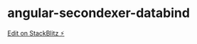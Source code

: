 # angular-secondexer-databind

[Edit on StackBlitz ⚡️](https://stackblitz.com/edit/angular-secondexer-databind)